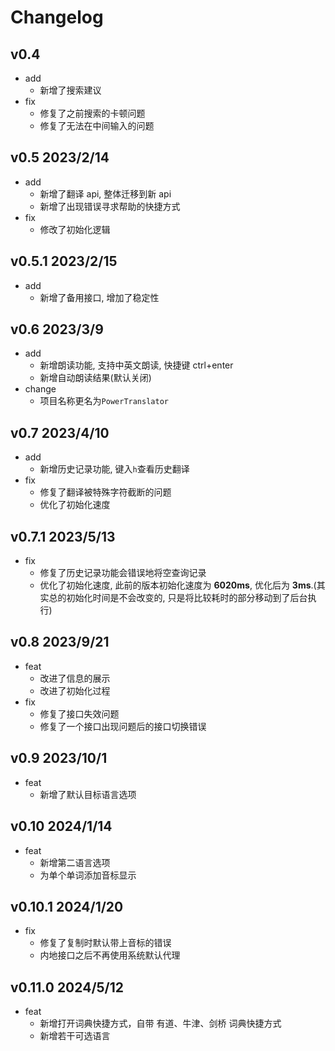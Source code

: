 # Changelog

## v0.4

- add
  - 新增了搜索建议
- fix
  - 修复了之前搜索的卡顿问题
  - 修复了无法在中间输入的问题

## v0.5 2023/2/14

- add
  - 新增了翻译 api, 整体迁移到新 api
  - 新增了出现错误寻求帮助的快捷方式
- fix
  - 修改了初始化逻辑

## v0.5.1 2023/2/15

- add
  - 新增了备用接口, 增加了稳定性

## v0.6 2023/3/9

- add
  - 新增朗读功能, 支持中英文朗读, 快捷键 ctrl+enter
  - 新增自动朗读结果(默认关闭)
- change
  - 项目名称更名为`PowerTranslator`

## v0.7 2023/4/10

- add
  - 新增历史记录功能, 键入`h`查看历史翻译
- fix
  - 修复了翻译被特殊字符截断的问题
  - 优化了初始化速度

## v0.7.1 2023/5/13

- fix
  - 修复了历史记录功能会错误地将空查询记录
  - 优化了初始化速度, 此前的版本初始化速度为 **6020ms**, 优化后为 **3ms**.(其实总的初始化时间是不会改变的, 只是将比较耗时的部分移动到了后台执行)

## v0.8 2023/9/21

- feat
  - 改进了信息的展示
  - 改进了初始化过程
- fix
  - 修复了接口失效问题
  - 修复了一个接口出现问题后的接口切换错误

## v0.9 2023/10/1

- feat
  - 新增了默认目标语言选项

## v0.10 2024/1/14

- feat
  - 新增第二语言选项
  - 为单个单词添加音标显示
  

## v0.10.1 2024/1/20

- fix
  - 修复了复制时默认带上音标的错误
  - 内地接口之后不再使用系统默认代理

## v0.11.0 2024/5/12

- feat
  - 新增打开词典快捷方式，自带 有道、牛津、剑桥 词典快捷方式
  - 新增若干可选语言
